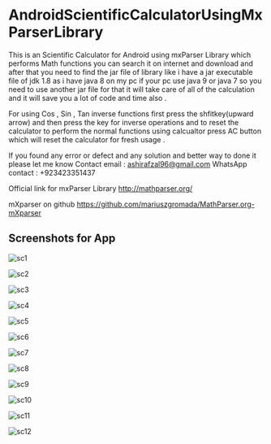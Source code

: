 # AndroidScientificCalculatorUsingMxParserLibrary

This is an Scientific Calculator for Android using mxParser Library which performs Math functions you can search it on internet and download and after that you need to find the jar file of library like i have a jar executable file of jdk 1.8 as i have java 8 on my pc if your pc use java 9 or java 7 so you need to use another jar file for that it will take care of all of the calculation and it will save you a lot of code and time also .

For using Cos , Sin , Tan inverse functions first press the shfitkey(upward arrow) and then press the key for inverse operations and to reset the calculator to perform the normal functions using calcualtor press AC button which will reset the calculator for fresh usage . 

If you found any error or defect and any solution and better way to done it please let me know 
Contact email : ashirafzal96@gmail.com
WhatsApp contact : +923423351437

Official link for mxParser Library http://mathparser.org/

mXparser on github https://github.com/mariuszgromada/MathParser.org-mXparser

## Screenshots for App


![sc1](https://user-images.githubusercontent.com/35813537/54397685-8a2f0a00-4674-11e9-8058-73eaba39b29f.png)

![sc2](https://user-images.githubusercontent.com/35813537/54397692-94e99f00-4674-11e9-9ba0-0169eb113900.png)

![sc3](https://user-images.githubusercontent.com/35813537/54397697-9b781680-4674-11e9-9b40-b02466474481.png)

![sc4](https://user-images.githubusercontent.com/35813537/54397706-a03cca80-4674-11e9-8ec1-7b0e8a246e21.png)

![sc5](https://user-images.githubusercontent.com/35813537/54397714-a59a1500-4674-11e9-9e61-000a16ec4606.png)

![sc6](https://user-images.githubusercontent.com/35813537/54397718-ad59b980-4674-11e9-9e9d-3a1cd102cf25.png)

![sc7](https://user-images.githubusercontent.com/35813537/54397724-b34f9a80-4674-11e9-8437-21412827440b.png)

![sc8](https://user-images.githubusercontent.com/35813537/54397733-b9457b80-4674-11e9-8f6f-aaac00164863.png)

![sc9](https://user-images.githubusercontent.com/35813537/54397739-bf3b5c80-4674-11e9-9994-9c5858ece726.png)

![sc10](https://user-images.githubusercontent.com/35813537/54397747-c498a700-4674-11e9-8d90-bd692075dd62.png)

![sc11](https://user-images.githubusercontent.com/35813537/54397755-c95d5b00-4674-11e9-99ce-8d1d36b41420.png)

![sc12](https://user-images.githubusercontent.com/35813537/54397759-cd897880-4674-11e9-81d8-336aad63a74a.png)

